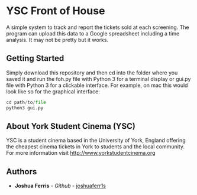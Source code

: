 # YSC Front of House

A simple system to track and report the tickets sold at each screening. The program can upload this data to a Google spreadsheet including a time analysis. It may not be pretty but it works.

## Getting Started

Simply download this repository and then cd into the folder where you saved it and run the foh.py file with Python 3 for a terminal display or gui.py file with Python 3 for a clickable interface. For example, on mac this would look like so for the graphical interface:
```python
cd path/to/file
python3 gui.py
```

## About York Student Cinema (YSC)

YSC is a student cinema based in the University of York, England offering the cheapest cinema tickets in York to students and the local community. For more information visit http://www.yorkstudentcinema.org

## Authors

* **Joshua Ferris** - *Github* - [joshuaferr1s](https://github.com/joshuaferr1s)